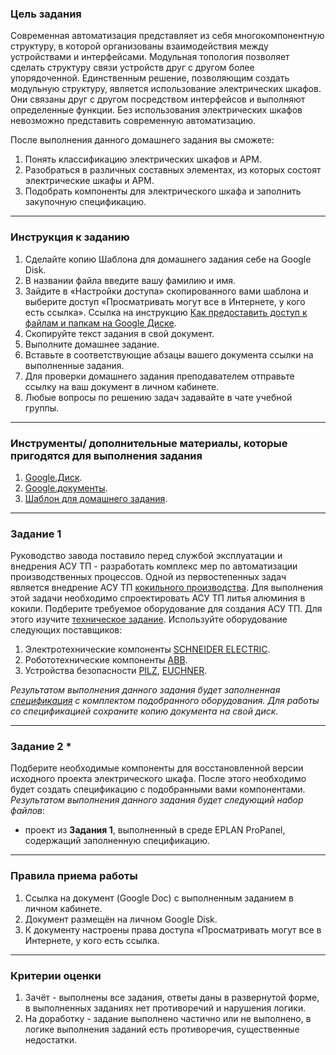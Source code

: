 ### Цель задания

Современная автоматизация представляет из себя многокомпонентную структуру, в которой организованы взаимодействия между устройствами и интерфейсами. Модульная топология позволяет сделать структуру связи устройств друг с другом более упорядоченной.
Единственным решение, позволяющим создать модульную структуру, является использование электрических шкафов. Они связаны друг с другом посредством интерфейсов и выполняют определенные функции. Без использования электрических шкафов невозможно представить современную автоматизацию. 

После выполнения данного домашнего задания вы сможете:
1. Понять классификацию электрических шкафов и АРМ.
2. Разобраться в различных составных элементах, из которых состоят электрические шкафы и АРМ.
3. Подобрать компоненты для электрического шкафа и заполнить закупочную спецификацию.

-----

### Инструкция к заданию
1. Сделайте копию Шаблона для домашнего задания себе на Google Disk.
2. В названии файла введите вашу фамилию и имя.
3. Зайдите в «Настройки доступа» скопированного вами шаблона и выберите доступ «Просматривать могут все в Интернете, у кого есть ссылка». Ссылка на инструкцию [Как предоставить доступ к файлам и папкам на Google Диске](https://support.google.com/docs/answer/2494822?hl=ru&co=GENIE.Platform%3DDesktop).
4. Скопируйте текст задания в свой документ.
5. Выполните домашнее задание.
6. Вставьте в соответствующие абзацы вашего документа ссылки на выполненные задания.
7. Для проверки домашнего задания преподавателем отправьте ссылку на ваш документ в личном кабинете.
8. Любые вопросы по решению задач задавайте в чате учебной группы.

-----

### Инструменты/ дополнительные материалы, которые пригодятся для выполнения задания
1. [Google.Диск](https://drive.google.com/drive/my-drive).
2. [Google.документы](https://www.google.ru/intl/ru/docs/about/).
3. [Шаблон для домашнего задания](https://docs.google.com/document/d/17NMApsPhhf4vsnDDtFg3SyEir1uqEVdPAWIn3KVicIk/edit?usp=sharing).

-----

### Задание 1
Руководство завода поставило перед службой эксплуатации и внедрения АСУ ТП - разработать комплекс мер по автоматизации производственных процессов.
Одной из первостепенных задач является внедрение АСУ ТП [кокильного производства](https://stankiexpert.ru/spravochnik/litejjnoe-proizvodstvo/lite-v-kokil.html).
Для выполнения этой задачи необходимо спроектировать АСУ ТП литья алюминия в кокили.
Подберите требуемое оборудование для создания АСУ ТП. Для этого изучите [техническое задание](https://docs.google.com/document/d/1r3toihzr4MMN7yzaPeYe20qSp70czNYS03EUMSATQRw/edit?usp=sharing).
Используйте оборудование следующих поставщиков:
1. Электротехнические компоненты [SCHNEIDER ELECTRIC](https://www.se.com/ru/ru/).
2. Робототехнические компоненты [ABB](https://new.abb.com/ru).
3. Устройства безопасности [PILZ](https://www.pilz.com/ru-RU), [EUCHNER](https://www.euchner.de/en-us/products/).

*Результатом выполнения данного задания будет заполненная [спецификация](https://docs.google.com/spreadsheets/d/18R4kK2F1_lymtiEE48Pqnf7K3Jyg5ntSm4Svsn1Fw70/edit?usp=sharing) с комплектом подобранного оборудования. Для работы со спецификацией сохраните копию документа на свой диск*.

-----

### Задание 2 *
Подберите необходимые компоненты для восстановленной версии исходного проекта электрического шкафа. После этого необходимо будет создать спецификацию с подобранными вами компонентами.
*Результатом выполнения данного задания будет следующий набор файлов*:
- проект из **Задания 1**, выполненный в среде EPLAN ProPanel, содержащий заполненную спецификацию.

-----

### Правила приема работы
1. Ссылка на документ (Google Doc) с выполненным заданием в личном кабинете.
2. Документ размещён на личном Google Disk.
3. К документу настроены права доступа «Просматривать могут все в Интернете, у кого есть ссылка.
-----
### Критерии оценки
1. Зачёт - выполнены все задания, ответы даны в развернутой форме, в выполненных заданиях нет противоречий и нарушения логики.
2. На доработку - задание выполнено частично или не выполнено, в логике выполнения заданий есть противоречия, существенные недостатки.
